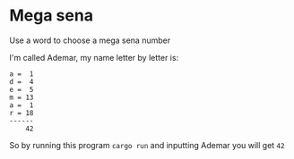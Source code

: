 # Mega sena

Use a word to choose a mega sena number

I'm called Ademar, my name letter by letter is:

```
a =  1
d =  4
e =  5
m = 13
a =  1
r = 18
------
    42
```

So by running this program `cargo run` and inputting Ademar you will get `42`
